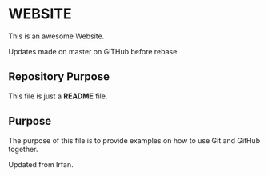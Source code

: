 # WEBSITE
This is an awesome Website.

Updates made on master on GiTHub before rebase.

## Repository Purpose

This file is just a __README__ file.

## Purpose
The purpose of this file is to provide examples
on how to use Git and GitHub together.

Updated from Irfan.
